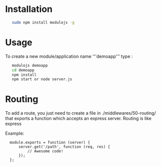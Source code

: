 # Installation

`````bash
   sudo npm install modulojs -g
`````

# Usage

To create a new module/application name '''demoapp''' type :

`````bash
   modulojs demoapp
   cd demoapp
   npm install
   npm start or node server.js
`````
  
# Routing

To add a route, you just need to create a file in ./middlewares/50-routing/ that exports a function which accepts an express server. Routing is like express

Example:

      module.exports = function (server) {
          server.get('/path', function (req, res) {
              // Awesome code!
          });
      };
